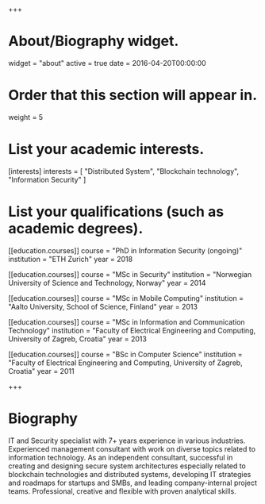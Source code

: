+++
# About/Biography widget.
widget = "about"
active = true
date = 2016-04-20T00:00:00

# Order that this section will appear in.
weight = 5

# List your academic interests.
[interests]
  interests = [
    "Distributed System",
    "Blockchain technology",
    "Information Security"
  ]

# List your qualifications (such as academic degrees).
[[education.courses]]
  course = "PhD in Information Security (ongoing)"
  institution = "ETH Zurich"
  year = 2018

[[education.courses]]
  course = "MSc in Security"
  institution = "Norwegian University of Science and Technology, Norway"
  year = 2014
  
  [[education.courses]]
  course = "MSc in Mobile Computing"
  institution = "Aalto University, School of Science, Finland"
  year = 2013
  
  [[education.courses]]
  course = "MSc in Information and Communication Technology"
  institution = "Faculty of Electrical Engineering and Computing, University of Zagreb, Croatia"
  year = 2013

[[education.courses]]
  course = "BSc in Computer Science"
  institution = "Faculty of Electrical Engineering and Computing, University of Zagreb, Croatia"
  year = 2011
 
+++

# Biography

IT and Security specialist with 7+ years experience in various industries. Experienced management consultant with work on diverse topics related to information technology. As an independent consultant, successful in creating and designing secure system architectures especially related to blockchain technologies and distributed systems, developing IT strategies and roadmaps for startups and SMBs, and leading company-internal project teams. Professional, creative and flexible with proven analytical skills.
